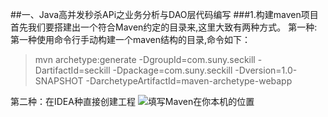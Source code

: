 ##一、Java高并发秒杀APi之业务分析与DAO层代码编写
###1.构建maven项目
首先我们要搭建出一个符合Maven约定的目录来,这里大致有两种方式。
第一种:
第一种使用命令行手动构建一个maven结构的目录,命令如下：

>mvn archetype:generate -DgroupId=com.suny.seckill -DartifactId=seckill -Dpackage=com.suny.seckill -Dversion=1.0-SNAPSHOT -DarchetypeArtifactId=maven-archetype-webapp

第二种：在IDEA种直接创建工程
 ![填写Maven在你本机的位置](../screenshot/maven工程创建1.png)  
